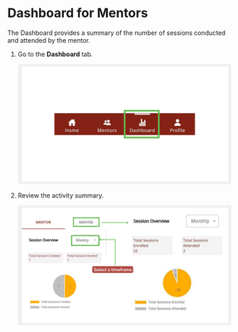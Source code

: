 # Dashboard for Mentors

The Dashboard provides a summary of the number of sessions conducted and attended by the mentor.

1. Go to the **Dashboard** tab. 

    ![](media/dashboard-icon.png)

2. Review the activity summary.

    ![](media/mentor-dashboard.PNG)







 

